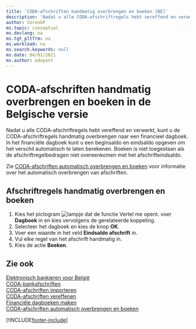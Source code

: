 ```yaml
---
title: 'CODA-afschriften handmatig overbrengen en boeken [BE]'
description: 'Nadat u alle CODA-afschriftregels hebt vereffend en verwerkt, kunt u de CODA-afschriftregels handmatig overbrengen naar een financieel dagboek.'
author: SorenGP
ms.topic: conceptual
ms.devlang: na
ms.tgt_pltfrm: na
ms.workload: na
ms.search.keywords: null
ms.date: 04/01/2021
ms.author: edupont
---
```

# <a name="manually-transfer-and-post-coda-statements-in-the-belgian-version"></a>CODA-afschriften handmatig overbrengen en boeken in de Belgische versie
Nadat u alle CODA-afschriftregels hebt vereffend en verwerkt, kunt u de CODA-afschriftregels handmatig overbrengen naar een financieel dagboek. In het financiële dagboek kunt u een beginsaldo en eindsaldo opgeven om het verschil automatisch te laten berekenen. Boeken is niet toegestaan als de afschriftregelbedragen niet overeenkomen met het afschrifteindsaldo.  

Zie [CODA-afschriften automatisch overbrengen en boeken](how-to-automatically-transfer-and-post-coda-statements.md) voor informatie over het automatisch overbrengen van afschriften.  

## <a name="to-manually-transfer-and-post-statement-lines"></a>Afschriftregels handmatig overbrengen en boeken

1.  Kies het pictogram ![lampje dat de functie Vertel me opent.](../../media/ui-search/search_small.png "Vertel me wat u wilt doen") voer **Dagboek** in en kies vervolgens de gerelateerde koppeling.  
2.  Selecteer het dagboek en kies de knop **OK**.  
3.  Voer een waarde in het veld **Eindsaldo afschrift** in.  
4.  Vul elke regel van het afschrift handmatig in.  
5.  Kies de actie **Boeken**.  

## <a name="see-also"></a>Zie ook
 [Elektronisch bankieren voor België](belgian-electronic-banking.md)   
 [CODA-bankafschriften](coda-bank-statements.md)   
 [CODA-afschriften importeren](how-to-import-coda-statements.md)   
 [CODA-afschriften vereffenen](how-to-apply-coda-statements.md)   
 [Financiële dagboeken maken](how-to-create-financial-journals.md)   
 [CODA-afschriften automatisch overbrengen en boeken](how-to-automatically-transfer-and-post-coda-statements.md)


[!INCLUDE[footer-include](../../includes/footer-banner.md)]
